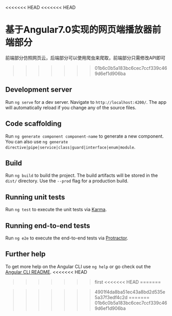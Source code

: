 <<<<<<< HEAD
<<<<<<< HEAD
# 基于Angular7.0实现的网页端播放器前端部分

前端部分仿照网页云，后端部分可以使用爬虫来爬取，前端部分只需修改API即可


>>>>>>> 01b6c0b5a183bc6cec7ccf339c469d6ef1d906ba

## Development server

Run `ng serve` for a dev server. Navigate to `http://localhost:4200/`. The app will automatically reload if you change any of the source files.

## Code scaffolding

Run `ng generate component component-name` to generate a new component. You can also use `ng generate directive|pipe|service|class|guard|interface|enum|module`.

## Build

Run `ng build` to build the project. The build artifacts will be stored in the `dist/` directory. Use the `--prod` flag for a production build.

## Running unit tests

Run `ng test` to execute the unit tests via [Karma](https://karma-runner.github.io).

## Running end-to-end tests

Run `ng e2e` to execute the end-to-end tests via [Protractor](http://www.protractortest.org/).

## Further help

To get more help on the Angular CLI use `ng help` or go check out the [Angular CLI README](https://github.com/angular/angular-cli/blob/master/README.md).
<<<<<<< HEAD
>>>>>>> first
<<<<<<< HEAD
=======

>>>>>>> 4901f4da8ba51ec43a8bd2d535e5a37f3edf4c2d
=======
>>>>>>> 01b6c0b5a183bc6cec7ccf339c469d6ef1d906ba
